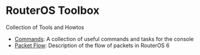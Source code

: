 # RouterOS Toolbox
Collection of Tools and Howtos

* [Commands](https://github.com/clabs/routeros-toolbox/blob/master/commands.md): A collection of useful commands and tasks for the console
* [Packet Flow](https://github.com/clabs/routeros-toolbox/blob/master/packet_flow.md): Description of the flow of packets in RouterOS 6
